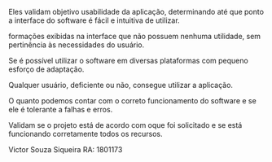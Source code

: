 Eles validam objetivo usabilidade da aplicação, determinando até que ponto a interface do software é fácil e intuitiva de utilizar.

formações exibidas na interface que não possuem nenhuma utilidade, sem pertinência às necessidades do usuário.

Se é possível utilizar o software em diversas plataformas com pequeno esforço de adaptação.

Qualquer usuário, deficiente ou não, consegue utilizar a aplicação.

O quanto podemos contar com o correto funcionamento do software e se ele é tolerante a falhas e erros.

Validam se o projeto está de acordo com oque foi solicitado e se está funcionando corretamente todos os recursos.

Victor Souza Siqueira RA: 1801173
